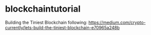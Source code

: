 # blockchaintutorial
Building the Tiniest Blockchain following: https://medium.com/crypto-currently/lets-build-the-tiniest-blockchain-e70965a248b
